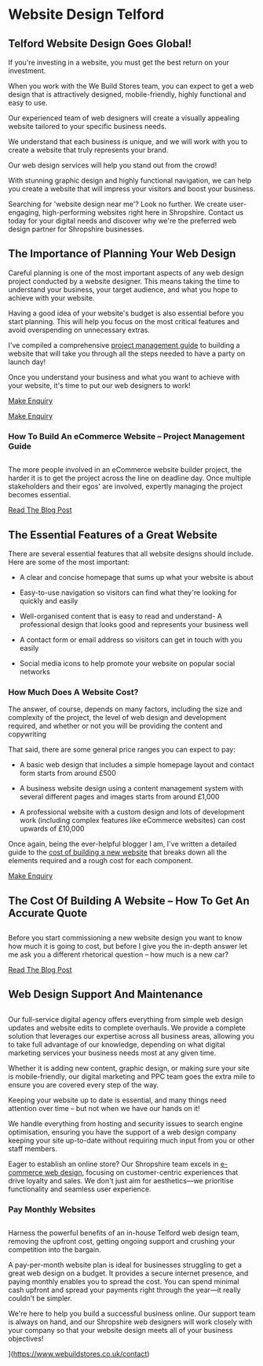 #



# Website Design Telford

##

## Telford Website Design Goes Global!

If you're investing in a website, you must get the best return on your investment.



When you work with the We Build Stores team, you can expect to get a web design that is attractively designed, mobile-friendly, highly functional and easy to use.

Our experienced team of web designers will create a visually appealing website tailored to your specific business needs.

We understand that each business is unique, and we will work with you to create a website that truly represents your brand.



Our web design services will help you stand out from the crowd!

With stunning graphic design and highly functional navigation, we can help you create a website that will impress your visitors and boost your business.



Searching for 'website design near me'? Look no further. We create user-engaging, high-performing websites right here in Shropshire. Contact us today for your digital needs and discover why we're the preferred web design partner for Shropshire businesses.



## The Importance of Planning Your Web Design

Careful planning is one of the most important aspects of any web design project conducted by a website designer. This means taking the time to understand your business, your target audience, and what you hope to achieve with your website.

Having a good idea of your website's budget is also essential before you start planning. This will help you focus on the most critical features and avoid overspending on unnecessary extras.



I've compiled a comprehensive [project management guide](https://www.webuildstores.co.uk/post/project-management-guide) to building a website that will take you through all the steps needed to have a party on launch day!

Once you understand your business and what you want to achieve with your website, it's time to put our web designers to work!

[Make Enquiry](https://www.webuildstores.co.uk/contact)



[Make Enquiry](https://www.webuildstores.co.uk/contact)

[](https://www.webuildstores.co.uk/post/the-cost-of-building-a-website-how-to-get-an-accurate-quote)

### How To Build An eCommerce Website – Project Management Guide

## 

The more people involved in an eCommerce website builder project, the harder it is to get the project across the line on deadline day. Once multiple stakeholders and their egos' are involved, expertly managing the project becomes essential.

[Read The Blog Post](https://www.webuildstores.co.uk/post/project-management-guide)

## The Essential Features of a Great Website

There are several essential features that all website designs should include. Here are some of the most important:



 * A clear and concise homepage that sums up what your website is about

 * Easy-to-use navigation so visitors can find what they're looking for quickly and easily

 * Well-organised content that is easy to read and understand- A professional design that looks good and represents your business well

 * A contact form or email address so visitors can get in touch with you easily

 * Social media icons to help promote your website on popular social networks



### How Much Does A Website Cost?

The answer, of course, depends on many factors, including the size and complexity of the project, the level of web design and development required, and whether or not you will be providing the content and copywriting

That said, there are some general price ranges you can expect to pay:

 * A basic web design that includes a simple homepage layout and contact form starts from around £500

 * A business website design using a content management system with several different pages and images starts from around £1,000

 * A professional website with a custom design and lots of development work (including complex features like eCommerce websites) can cost upwards of £10,000



Once again, being the ever-helpful blogger I am, I've written a detailed guide to the [cost of building a new website](https://www.webuildstores.co.uk/post/the-cost-of-building-a-website-how-to-get-an-accurate-quote) that breaks down all the elements required and a rough cost for each component.





[Make Enquiry](https://www.webuildstores.co.uk/contact)

[](https://www.webuildstores.co.uk/post/the-cost-of-building-a-website-how-to-get-an-accurate-quote)

## The Cost Of Building A Website – How To Get An Accurate Quote

## 

Before you start commissioning a new website design you want to know how much it is going to cost, but before I give you the in-depth answer let me ask you a different rhetorical question – how much is a new car?

[Read The Blog Post](https://www.webuildstores.co.uk/post/the-cost-of-building-a-website-how-to-get-an-accurate-quote)

## Web Design Support And Maintenance

##

Our full-service digital agency offers everything from simple web design updates and website edits to complete overhauls. We provide a complete solution that leverages our expertise across all business areas, allowing you to take full advantage of our knowledge, depending on what digital marketing services your business needs most at any given time.

Whether it is adding new content, graphic design, or making sure your site is mobile-friendly, our digital marketing and PPC team goes the extra mile to ensure you are covered every step of the way.

Keeping your website up to date is essential, and many things need attention over time – but not when we have our hands on it!

We handle everything from hosting and security issues to search engine optimisation, ensuring you have the support of a web design company keeping your site up-to-date without requiring much input from you or other staff members.



Eager to establish an online store? Our Shropshire team excels in [e-commerce web design](https://www.webuildstores.co.uk/ecommerce-website-design-telford), focusing on customer-centric experiences that drive loyalty and sales. We don't just aim for aesthetics—we prioritise functionality and seamless user experience.



### Pay Monthly Websites

## 

Harness the powerful benefits of an in-house Telford web design team, removing the upfront cost, getting ongoing support and crushing your competition into the bargain.



A pay-per-month website plan is ideal for businesses struggling to get a great web design on a budget. It provides a secure internet presence, and paying monthly enables you to spread the cost. You can spend minimal cash upfront and spread your payments right through the year—it really couldn't be simpler.



We're here to help you build a successful business online. Our support team is always on hand, and our Shropshire web designers will work closely with your company so that your website design meets all of your business objectives!



](https://www.webuildstores.co.uk/contact)
